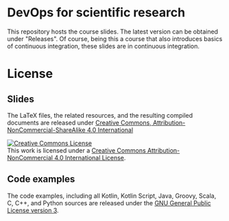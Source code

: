 # DevOps for scientific research

This repository hosts the course slides.
The latest version can be obtained under "Releases".
Of course, being this a course that also introduces basics of continuous integration, these slides are in continuous integration.

# License

## Slides

The LaTeX files, the related resources, and the resulting compiled documents are released under [Creative Commons, Attribution-NonCommercial-ShareAlike 4.0 International](https://creativecommons.org/licenses/by-nc-sa/4.0/)

<a rel="license" href="http://creativecommons.org/licenses/by-nc/4.0/"><img alt="Creative Commons License" style="border-width:0" src="https://i.creativecommons.org/l/by-nc/4.0/88x31.png" /></a><br />This work is licensed under a <a rel="license" href="http://creativecommons.org/licenses/by-nc/4.0/">Creative Commons Attribution-NonCommercial 4.0 International License</a>.

## Code examples

The code examples, including all Kotlin, Kotlin Script, Java, Groovy, Scala, C, C++, and Python sources are released under the [GNU General Public License version 3](https://www.gnu.org/licenses/gpl-3.0.en.html).
